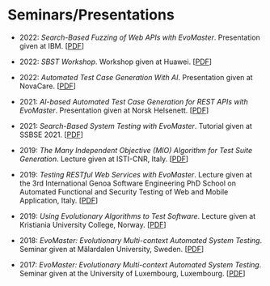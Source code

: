 # Seminars/Presentations

* 2022: *Search-Based Fuzzing of Web APIs with EvoMaster*.
  Presentation given at IBM.
  [[PDF](slides/2022_em_ibm.pdf)]

* 2022: *SBST Workshop*.
  Workshop given at Huawei.
  [[PDF](slides/2022_sbst_huawei.pdf)]

* 2022: *Automated Test Case Generation With AI*.
  Presentation given at NovaCare.
  [[PDF](slides/2022_novacare.pdf)]

* 2021: *AI-based Automated Test Case Generation
  for REST APIs with EvoMaster*.
  Presentation given at Norsk Helsenett.
  [[PDF](slides/2021_helsenett.pdf)]

* 2021: *Search-Based System Testing with EvoMaster*.
  Tutorial given at SSBSE 2021.
  [[PDF](slides/2021_ssbse.pdf)]

* 2019: *The Many Independent Objective (MIO) Algorithm for Test Suite Generation*.
  Lecture given at ISTI-CNR, Italy.
  [[PDF](slides/2019_mio_pisa.pdf)]  

* 2019: *Testing RESTful Web Services with EvoMaster*.
  Lecture given at the 3rd International Genoa Software Engineering PhD School on
  Automated Functional and Security Testing of Web and Mobile Application,
  Italy.
  [[PDF](slides/2019_evomaster_genova.pdf)]

* 2019: *Using Evolutionary Algorithms to Test Software*.
  Lecture given at Kristiania University College, Norway.
  [[PDF](slides/2019_evolutionary_testing_kristiania.pdf)]

* 2018: *EvoMaster: Evolutionary Multi-context Automated System Testing*. 
  Seminar given at Mälardalen University, Sweden.
  [[PDF](slides/2018_seminar_evomaster_mdh.pdf)]  

* 2017: *EvoMaster: Evolutionary Multi-context Automated System Testing*. 
  Seminar given at the University of Luxembourg, Luxembourg.
  [[PDF](slides/2017_seminar_evomaster_lux.pdf)]  